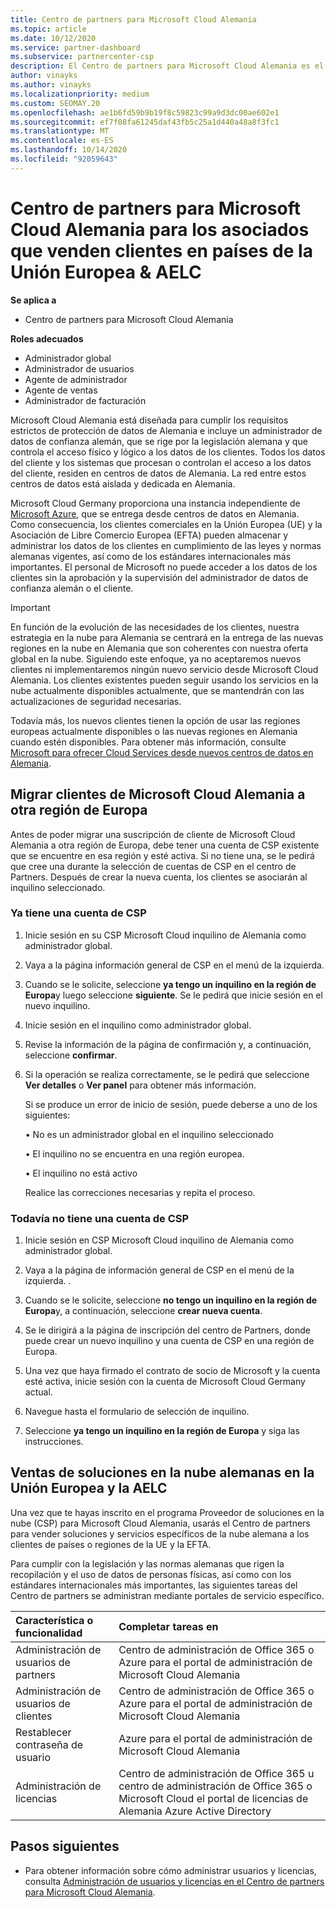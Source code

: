 ```yaml
---
title: Centro de partners para Microsoft Cloud Alemania
ms.topic: article
ms.date: 10/12/2020
ms.service: partner-dashboard
ms.subservice: partnercenter-csp
description: El Centro de partners para Microsoft Cloud Alemania es el portal de empresa para los partners de Microsoft que deseen ofrecer soluciones en la nube de Microsoft a los clientes de países de la UE y la EFTA.
author: vinayks
ms.author: vinayks
ms.localizationpriority: medium
ms.custom: SEOMAY.20
ms.openlocfilehash: ae1b6fd59b9b19f8c59823c99a9d3dc00ae602e1
ms.sourcegitcommit: ef7f08fa61245daf43fb5c25a1d440a48a8f3fc1
ms.translationtype: MT
ms.contentlocale: es-ES
ms.lasthandoff: 10/14/2020
ms.locfileid: "92059643"
---
```

# <a name="partner-center-for-microsoft-cloud-germany-for-partners-selling-to-customers-in-eu--efta-countries"></a>Centro de partners para Microsoft Cloud Alemania para los asociados que venden clientes en países de la Unión Europea & AELC

**Se aplica a**

-  Centro de partners para Microsoft Cloud Alemania

**Roles adecuados**

- Administrador global
- Administrador de usuarios
- Agente de administrador
- Agente de ventas
- Administrador de facturación

Microsoft Cloud Alemania está diseñada para cumplir los requisitos estrictos de protección de datos de Alemania e incluye un administrador de datos de confianza alemán, que se rige por la legislación alemana y que controla el acceso físico y lógico a los datos de los clientes. Todos los datos del cliente y los sistemas que procesan o controlan el acceso a los datos del cliente, residen en centros de datos de Alemania. La red entre estos centros de datos está aislada y dedicada en Alemania.

Microsoft Cloud Germany proporciona una instancia independiente de [Microsoft Azure](https://go.microsoft.com/fwlink/?linkid=847992), que se entrega desde centros de datos en Alemania. Como consecuencia, los clientes comerciales en la Unión Europea (UE) y la Asociación de Libre Comercio Europea (EFTA) pueden almacenar y administrar los datos de los clientes en cumplimiento de las leyes y normas alemanas vigentes, así como de los estándares internacionales más importantes. El personal de Microsoft no puede acceder a los datos de los clientes sin la aprobación y la supervisión del administrador de datos de confianza alemán o el cliente.

> [!IMPORTANT]
> En función de la evolución de las necesidades de los clientes, nuestra estrategia en la nube para Alemania se centrará en la entrega de las nuevas regiones en la nube en Alemania que son coherentes con nuestra oferta global en la nube. Siguiendo este enfoque, ya no aceptaremos nuevos clientes ni implementaremos ningún nuevo servicio desde Microsoft Cloud Alemania. Los clientes existentes pueden seguir usando los servicios en la nube actualmente disponibles actualmente, que se mantendrán con las actualizaciones de seguridad necesarias.
>
> Todavía más, los nuevos clientes tienen la opción de usar las regiones europeas actualmente disponibles o las nuevas regiones en Alemania cuando estén disponibles. Para obtener más información, consulte [Microsoft para ofrecer Cloud Services desde nuevos centros de datos en Alemania](https://news.microsoft.com/europe/2018/08/31/microsoft-to-deliver-cloud-services-from-new-datacentres-in-germany-in-2019-to-meet-evolving-customer-needs/). 

## <a name="migrate-customers-from-microsoft-cloud-germany-to-another-european-region"></a>Migrar clientes de Microsoft Cloud Alemania a otra región de Europa

Antes de poder migrar una suscripción de cliente de Microsoft Cloud Alemania a otra región de Europa, debe tener una cuenta de CSP existente que se encuentre en esa región y esté activa. Si no tiene una, se le pedirá que cree una durante la selección de cuentas de CSP en el centro de Partners. Después de crear la nueva cuenta, los clientes se asociarán al inquilino seleccionado.

### <a name="you-already-have-a-csp-account"></a>Ya tiene una cuenta de CSP

1. Inicie sesión en su CSP Microsoft Cloud inquilino de Alemania como administrador global.

1. Vaya a la página información general de CSP en el menú de la izquierda.
 
1. Cuando se le solicite, seleccione **ya tengo un inquilino en la región de Europa**y luego seleccione **siguiente**. Se le pedirá que inicie sesión en el nuevo inquilino. 

1. Inicie sesión en el inquilino como administrador global.
 
1. Revise la información de la página de confirmación y, a continuación, seleccione **confirmar**.
 
6.  Si la operación se realiza correctamente, se le pedirá que seleccione **Ver detalles** o **Ver panel** para obtener más información. 

    Si se produce un error de inicio de sesión, puede deberse a uno de los siguientes:
    
    • No es un administrador global en el inquilino seleccionado
    
    • El inquilino no se encuentra en una región europea.
    
    • El inquilino no está activo

    Realice las correcciones necesarias y repita el proceso. 

### <a name="you-dont-already-have-a-csp-account"></a>Todavía no tiene una cuenta de CSP

1. Inicie sesión en CSP Microsoft Cloud inquilino de Alemania como administrador global.

1. Vaya a la página de información general de CSP en el menú de la izquierda.
. 
1. Cuando se le solicite, seleccione **no tengo un inquilino en la región de Europa**y, a continuación, seleccione **crear nueva cuenta**. 
 
1. Se le dirigirá a la página de inscripción del centro de Partners, donde puede crear un nuevo inquilino y una cuenta de CSP en una región de Europa.
  
5. Una vez que haya firmado el contrato de socio de Microsoft y la cuenta esté activa, inicie sesión con la cuenta de Microsoft Cloud Germany actual.

6. Navegue hasta el formulario de selección de inquilino.

7. Seleccione **ya tengo un inquilino en la región de Europa** y siga las instrucciones.


## <a name="selling-german-cloud-solutions-in-eu-and-efta"></a>Ventas de soluciones en la nube alemanas en la Unión Europea y la AELC

Una vez que te hayas inscrito en el programa Proveedor de soluciones en la nube (CSP) para Microsoft Cloud Alemania, usarás el Centro de partners para vender soluciones y servicios específicos de la nube alemana a los clientes de países o regiones de la UE y la EFTA.

Para cumplir con la legislación y las normas alemanas que rigen la recopilación y el uso de datos de personas físicas, así como con los estándares internacionales más importantes, las siguientes tareas del Centro de partners se administran mediante portales de servicio específico.

Característica o funcionalidad | Completar tareas en
:--- | :---
Administración de usuarios de partners | Centro de administración de Office 365 o Azure para el portal de administración de Microsoft Cloud Alemania
Administración de usuarios de clientes | Centro de administración de Office 365 o Azure para el portal de administración de Microsoft Cloud Alemania
Restablecer contraseña de usuario | Azure para el portal de administración de Microsoft Cloud Alemania
Administración de licencias | Centro de administración de Office 365 u centro de administración de Office 365 o Microsoft Cloud el portal de licencias de Alemania Azure Active Directory

## <a name="next-steps"></a>Pasos siguientes

- Para obtener información sobre cómo administrar usuarios y licencias, consulta [Administración de usuarios y licencias en el Centro de partners para Microsoft Cloud Alemania](user-management-in-partner-center-for-microsoft-cloud-germany.md).

